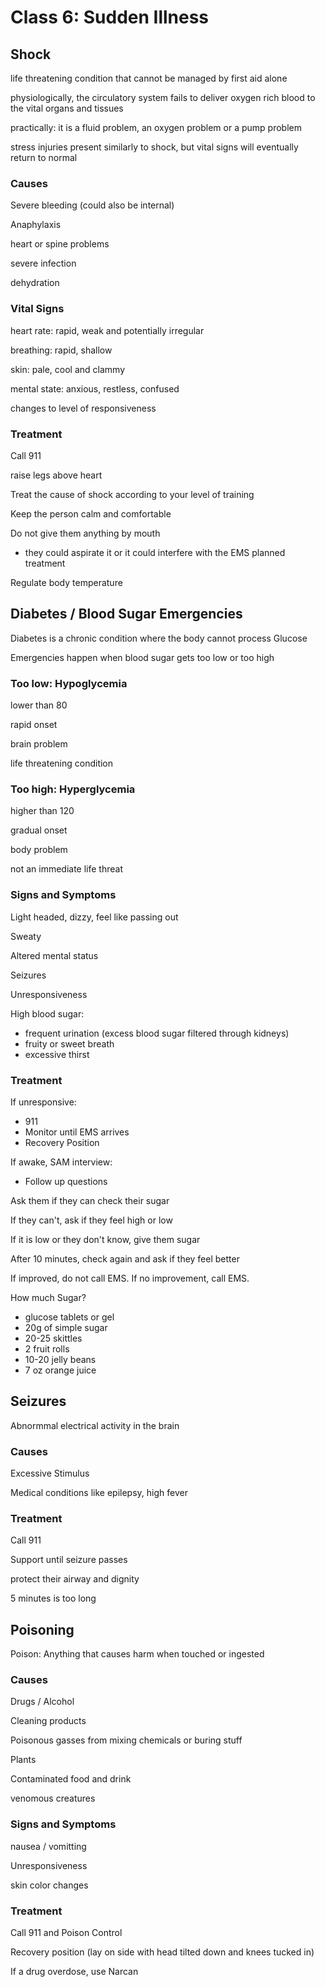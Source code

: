 # Class 6: Sudden Illness

## Shock

life threatening condition that cannot be managed by first aid alone

physiologically, the circulatory system fails to deliver oxygen rich blood to the vital organs and tissues

practically: it is a fluid problem, an oxygen problem or a pump problem

stress injuries present similarly to shock, but vital signs will eventually return to normal

### Causes

Severe bleeding (could also be internal)

Anaphylaxis

heart or spine problems

severe infection

dehydration

### Vital Signs

heart rate: rapid, weak and potentially irregular

breathing: rapid, shallow  

skin: pale, cool and clammy  

mental state: anxious, restless, confused

changes to level of responsiveness

### Treatment

Call 911

raise legs above heart

Treat the cause of shock according to your level of training

Keep the person calm and comfortable

Do not give them anything by mouth
- they could aspirate it or it could interfere with the EMS planned treatment

Regulate body temperature

## Diabetes / Blood Sugar Emergencies

Diabetes is a chronic condition where the body cannot process Glucose

Emergencies happen when blood sugar gets too low or too high

### Too low: Hypoglycemia

lower than 80

rapid onset

brain problem

life threatening condition

### Too high: Hyperglycemia

higher than 120

gradual onset

body problem

not an immediate life threat

### Signs and Symptoms

Light headed, dizzy, feel like passing out

Sweaty

Altered mental status

Seizures

Unresponsiveness

High blood sugar:
- frequent urination (excess blood sugar filtered through kidneys)
- fruity or sweet breath
- excessive thirst

### Treatment

If unresponsive:
- 911
- Monitor until EMS arrives
- Recovery Position

If awake, SAM interview:
- Follow up questions

Ask them if they can check their sugar

If they can't, ask if they feel high or low

If it is low or they don't know, give them sugar

After 10 minutes, check again and ask if they feel better

If improved, do not call EMS. If no improvement, call EMS.

How much Sugar?
- glucose tablets or gel
- 20g of simple sugar
- 20-25 skittles
- 2 fruit rolls
- 10-20 jelly beans
- 7 oz orange juice

## Seizures

Abnormmal electrical activity in the brain

### Causes

Excessive Stimulus

Medical conditions like epilepsy, high fever

### Treatment

Call 911

Support until seizure passes

protect their airway and dignity

5 minutes is too long

## Poisoning

Poison: Anything that causes harm when touched or ingested

### Causes

Drugs / Alcohol

Cleaning products

Poisonous gasses from mixing chemicals or buring stuff

Plants

Contaminated food and drink

venomous creatures

### Signs and Symptoms

nausea / vomitting

Unresponsiveness

skin color changes

### Treatment

Call 911 and Poison Control

Recovery position (lay on side with head tilted down and knees tucked in)

If a drug overdose, use Narcan
